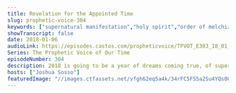 ```yaml
---
title: Revelation for the Appointed Time
slug: prophetic-voice-304
keywords: ["supernatural manifestation","holy spirit","order of melchizedek","move of god","revelation"]
showTranscript: false
date: 2018-01-06
audioLink: https://episodes.castos.com/propheticvoice/TPVOT_E303_18_01_06-07_Revelation_for_the_Appointed_Time.mp3
Series: The Prophetic Voice of Our Time
episodeNumber: 304
description: 2018 is going to be a year of dreams coming true, of supernatural manifestation, supernatural revelation, and new things coming forth in our lives and in the Body of Christ. Moving into this year, it is so important that we follow the Holy Spirit instead of clinging to fruitless doctrines.
hosts: ["Joshua Sosso"]
featuredImage: "//images.ctfassets.net/vfgh62eq5a4k/34rFC5FS5a2Su4YQs0GW0K/bf8e90962701acda5f785ee00663cefd/bible.jpg"
---
```

